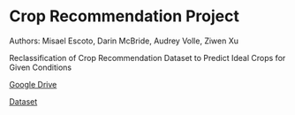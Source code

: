 # Crop Recommendation Project

Authors: Misael Escoto, Darin McBride, Audrey Volle, Ziwen Xu

Reclassification of Crop Recommendation Dataset to Predict Ideal Crops for Given Conditions

[Google Drive](https://drive.google.com/drive/u/0/folders/1lihoWieh8N6cO9tdzjqp8PqMej5U8dvA)

[Dataset](https://www.kaggle.com/datasets/atharvaingle/crop-recommendation-dataset)
